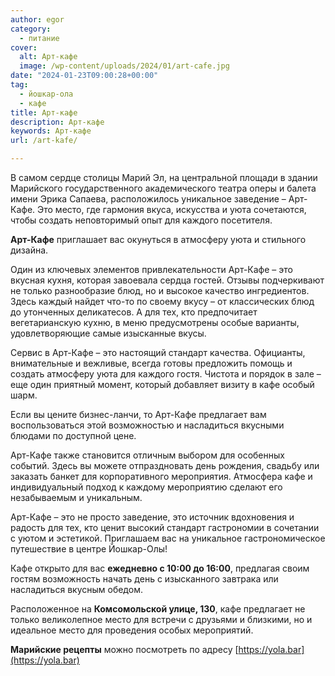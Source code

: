 ```yaml
---
author: egor
category:
  - питание
cover:
  alt: Арт-кафе
  image: /wp-content/uploads/2024/01/art-cafe.jpg
date: "2024-01-23T09:00:28+00:00"
tag:
  - йошкар-ола
  - кафе
title: Арт-кафе
description: Арт-кафе
keywords: Арт-кафе
url: /art-kafe/

---
```

В самом сердце столицы Марий Эл, на центральной площади в здании Марийского государственного академического театра оперы и балета имени Эрика Сапаева, расположилось уникальное заведение – Арт-Кафе. Это место, где гармония вкуса, искусства и уюта сочетаются, чтобы создать неповторимый опыт для каждого посетителя.

**Арт-Кафе** приглашает вас окунуться в атмосферу уюта и стильного дизайна.

Один из ключевых элементов привлекательности Арт-Кафе – это вкусная кухня, которая завоевала сердца гостей. Отзывы подчеркивают не только разнообразие блюд, но и высокое качество ингредиентов. Здесь каждый найдет что-то по своему вкусу – от классических блюд до утонченных деликатесов. А для тех, кто предпочитает вегетарианскую кухню, в меню предусмотрены особые варианты, удовлетворяющие самые изысканные вкусы.

Сервис в Арт-Кафе – это настоящий стандарт качества. Официанты, внимательные и вежливые, всегда готовы предложить помощь и создать атмосферу уюта для каждого гостя. Чистота и порядок в зале – еще один приятный момент, который добавляет визиту в кафе особый шарм.

Если вы цените бизнес-ланчи, то Арт-Кафе предлагает вам воспользоваться этой возможностью и насладиться вкусными блюдами по доступной цене.

Арт-Кафе также становится отличным выбором для особенных событий. Здесь вы можете отпраздновать день рождения, свадьбу или заказать банкет для корпоративного мероприятия. Атмосфера кафе и индивидуальный подход к каждому мероприятию сделают его незабываемым и уникальным.

Арт-Кафе – это не просто заведение, это источник вдохновения и радость для тех, кто ценит высокий стандарт гастрономии в сочетании с уютом и эстетикой. Приглашаем вас на уникальное гастрономическое путешествие в центре Йошкар-Олы!

Кафе открыто для вас **ежедневно с 10:00 до 16:00**, предлагая своим гостям возможность начать день с изысканного завтрака или насладиться вкусным обедом.

Расположенное на **Комсомольской улице, 130**, кафе предлагает не только великолепное место для встречи с друзьями и близкими, но и идеальное место для проведения особых мероприятий.

**Марийские рецепты** можно посмотреть по адресу [https://yola.bar](https://yola.bar)
